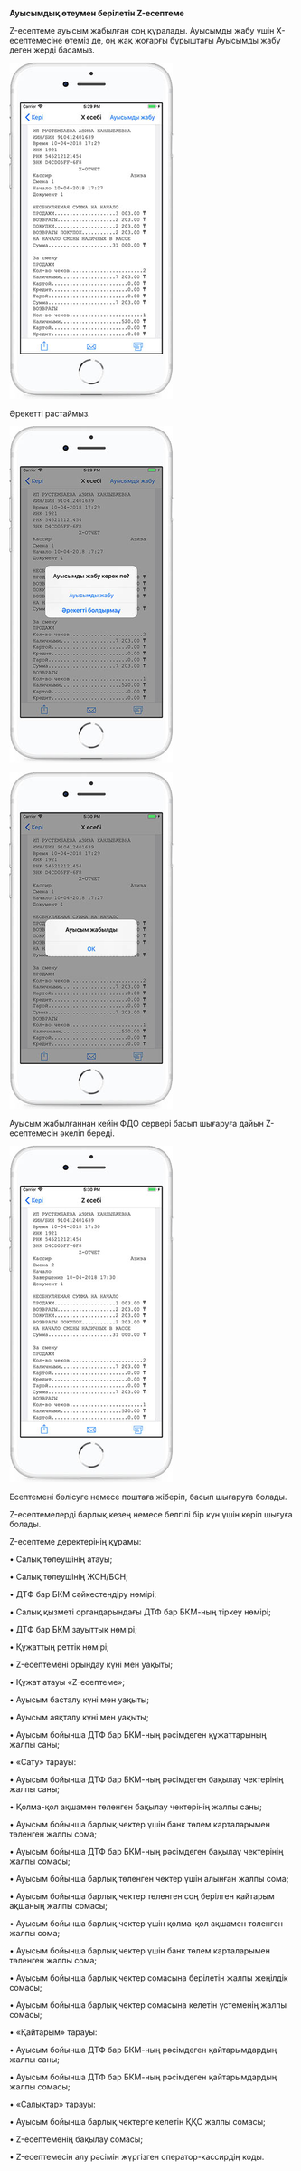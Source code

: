 **Ауысымдық өтеумен берілетін Z-есептеме**

Z-есептеме ауысым жабылған соң құралады. Ауысымды жабу үшін Х-есептемесіне өтеміз де, оң жақ жоғарғы бұрыштағы Ауысымды жабу деген жерді басамыз.

![](../assets/17.29.54.jpg)

Әрекетті растаймыз.

![](../assets/Simulator_Screen_Shot_-_iPhone_8_Plus_-_2018-04-10_at_17.29.57.jpg)

![](../assets/Simulator_Screen_Shot_-_iPhone_8_Plus_-_2018-04-10_at_17.30.02.jpg)

Ауысым жабылғаннан кейін ФДО сервері басып шығаруға дайын Z-есептемесін әкеліп береді.

![](../assets/Simulator_Screen_Shot_-_iPhone_8_Plus_-_2018-04-10_at_17.30.13.jpg)

Есептемені бөлісуге немесе поштаға жіберіп, басып шығаруға болады.

Z-есептемелерді барлық кезең немесе белгілі бір күн үшін көріп шығуға болады.

Z-есептеме деректерінің құрамы:

• Салық төлеушінің атауы;

• Салық төлеушінің ЖСН/БСН;

• ДТФ бар БКМ сәйкестендіру нөмірі;

• Салық қызметі органдарындағы ДТФ бар БКМ-ның тіркеу нөмірі;

• ДТФ бар БКМ зауыттық нөмірі;

• Құжаттың реттік нөмірі;

• Z-есептемені орындау күні мен уақыты;

• Құжат атауы «Z-есептеме»;

• Ауысым басталу күні мен уақыты;

• Ауысым аяқталу күні мен уақыты;

• Ауысым бойынша ДТФ бар БКМ-ның рәсімдеген құжаттарының жалпы саны;

• «Сату» тарауы:

• Ауысым бойынша ДТФ бар БКМ-ның рәсімдеген бақылау чектерінің жалпы саны;

• Қолма-қол ақшамен төленген бақылау чектерінің жалпы саны;

• Ауысым бойынша барлық чектер үшін банк төлем карталарымен төленген жалпы сома;

• Ауысым бойынша ДТФ бар БКМ-ның рәсімдеген бақылау чектерінің жалпы сомасы;

• Ауысым бойынша барлық төленген чектер үшін алынған жалпы сома;

• Ауысым бойынша барлық чектер төленген соң берілген қайтарым ақшаның жалпы сомасы;

• Ауысым бойынша барлық чектер үшін қолма-қол ақшамен төленген жалпы сома;

• Ауысым бойынша барлық чектер үшін банк төлем карталарымен төленген жалпы сома;

• Ауысым бойынша барлық чектер сомасына берілетін жалпы жеңілдік сомасы;

• Ауысым бойынша барлық чектер сомасына келетін үстеменің жалпы сомасы;

• «Қайтарым» тарауы:

• Ауысым бойынша ДТФ бар БКМ-ның рәсімдеген қайтарымдардың жалпы саны;

• Ауысым бойынша ДТФ бар БКМ-ның рәсімдеген қайтарымдардың жалпы сомасы;

• «Салықтар» тарауы:

• Ауысым бойынша барлық чектерге келетін ҚҚС жалпы сомасы;

• Z-есептеменің бақылау сомасы;

• Z-есептемесін алу рәсімін жүргізген оператор-кассирдің коды.

